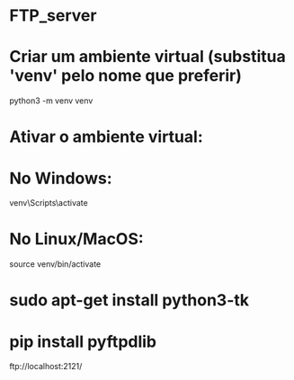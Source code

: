 # FTP_server
 # Criar um ambiente virtual (substitua 'venv' pelo nome que preferir)
python3 -m venv venv

# Ativar o ambiente virtual:
# No Windows:
venv\Scripts\activate

# No Linux/MacOS:
source venv/bin/activate

# sudo apt-get install python3-tk

# pip install pyftpdlib

ftp://localhost:2121/

